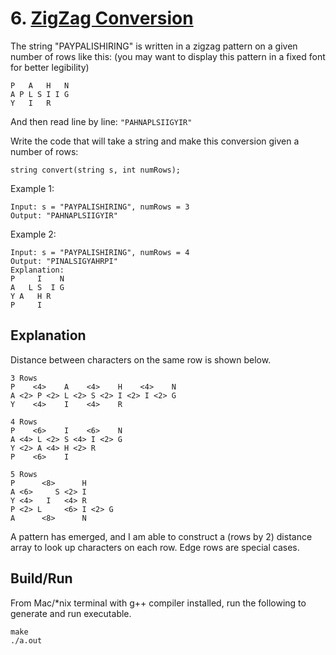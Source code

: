 # 6. [ZigZag Conversion](https://leetcode.com/problems/zigzag-conversion/)

The string "PAYPALISHIRING" is written in a zigzag pattern on a given number of rows like this: (you may want to display this pattern in a fixed font for better legibility)
```
P   A   H   N
A P L S I I G
Y   I   R
```

And then read line by line: `"PAHNAPLSIIGYIR"`

Write the code that will take a string and make this conversion given a number of rows:
```
string convert(string s, int numRows);
```

Example 1:
```
Input: s = "PAYPALISHIRING", numRows = 3
Output: "PAHNAPLSIIGYIR"
```

Example 2:
```
Input: s = "PAYPALISHIRING", numRows = 4
Output: "PINALSIGYAHRPI"
Explanation:
P     I    N
A   L S  I G
Y A   H R
P     I
```

## Explanation
Distance between characters on the same row is shown below.
```
3 Rows
P    <4>    A    <4>    H    <4>    N
A <2> P <2> L <2> S <2> I <2> I <2> G
Y    <4>    I    <4>    R
```
```
4 Rows
P    <6>    I    <6>    N
A <4> L <2> S <4> I <2> G
Y <2> A <4> H <2> R
P    <6>    I
```
```
5 Rows
P      <8>      H
A <6>     S <2> I
Y <4>   I   <4> R
P <2> L     <6> I <2> G
A      <8>      N
```
A pattern has emerged, and I am able to construct a (rows by 2) distance array to look up characters on each row.
Edge rows are special cases.

## Build/Run
From Mac/*nix terminal with g++ compiler installed, run the following to generate and run executable.
```
make
./a.out
```